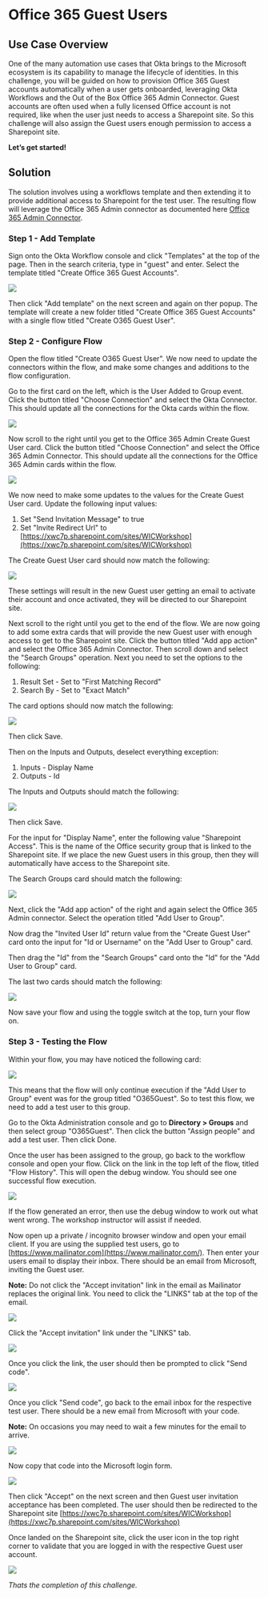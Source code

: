 ﻿# Office 365 Guest Users

## Use Case Overview

One of the many automation use cases that Okta brings to the Microsoft ecosystem is its capability to manage the lifecycle of identities. In this challenge, you will be guided on how to provision Office 365 Guest accounts automatically when a user gets onboarded, leveraging Okta Workflows and the Out of the Box Office 365 Admin Connector. Guest accounts are often used when a fully licensed Office account is not required, like when the user just needs to access a Sharepoint site. So this challenge will also assign the Guest users enough permission to access a Sharepoint site.

**Let’s get started!**

## Solution

The solution involves using a workflows template and then extending it to provide additional access to Sharepoint for the test user. The resulting flow will leverage the Office 365 Admin connector as documented here  [Office 365 Admin Connector](https://help.okta.com/wf/en-us/Content/Topics/Workflows/connector-reference/office365admin/office365admin.htm).

### Step 1 - Add Template

Sign onto the Okta Workflow console and click "Templates" at the top of the page. Then in the search criteria, type in "guest" and enter. Select the template titled "Create Office 365 Guest Accounts".

![](https://github.com/iamse-blog/wic1-workshop/blob/main/images/007/image1.png?raw=true")

Then click "Add template" on the next screen and again on ther popup. The template will create a new folder titled "Create Office 365 Guest Accounts" with a single flow titled "Create O365 Guest User".

### Step 2 - Configure Flow

Open the flow titled "Create O365 Guest User". We now need to update the connectors within the flow, and make some changes and additions to the flow configuration.

Go to the first card on the left, which is the User Added to Group event. Click the button titled "Choose Connection" and select the Okta Connector. This should update all the connections for the Okta cards within the flow.

![](https://github.com/iamse-blog/wic1-workshop/blob/main/images/007/image2.png?raw=true")

Now scroll to the right until you get to the Office 365 Admin Create Guest User card. Click the button titled "Choose Connection" and select the Office 365 Admin Connector. This should update all the connections for the Office 365 Admin cards within the flow.

![](https://github.com/iamse-blog/wic1-workshop/blob/main/images/007/image3.png?raw=true")

We now need to make some updates to the values for the Create Guest User card. Update the following input values:

1.  Set "Send Invitation Message" to true
2.  Set "Invite Redirect Url" to  [https://xwc7p.sharepoint.com/sites/WICWorkshop](https://xwc7p.sharepoint.com/sites/WICWorkshop)

The Create Guest User card should now match the following:

![](https://github.com/iamse-blog/wic1-workshop/blob/main/images/007/image4.png?raw=true")

These settings will result in the new Guest user getting an email to activate their account and once activated, they will be directed to our Sharepoint site.

Next scroll to the right until you get to the end of the flow. We are now going to add some extra cards that will provide the new Guest user with enough access to get to the Sharepoint site. Click the button titled "Add app action" and select the Office 365 Admin Connector. Then scroll down and select the "Search Groups" operation. Next you need to set the options to the following:

1.  Result Set - Set to "First Matching Record"
2.  Search By - Set to "Exact Match"

The card options should now match the following:

![](https://github.com/iamse-blog/wic1-workshop/blob/main/images/007/image5.png?raw=true")

Then click Save.

Then on the Inputs and Outputs, deselect everything exception:

1.  Inputs - Display Name
2.  Outputs - Id

The Inputs and Outputs should match the following:

![](https://github.com/iamse-blog/wic1-workshop/blob/main/images/007/image6.png?raw=true")

Then click Save.

For the input for "Display Name", enter the following value "Sharepoint Access". This is the name of the Office security group that is linked to the Sharepoint site. If we place the new Guest users in this group, then they will automatically have access to the Sharepoint site.

The Search Groups card should match the following:

![](https://github.com/iamse-blog/wic1-workshop/blob/main/images/007/image7.png?raw=true")

Next, click the "Add app action" of the right and again select the Office 365 Admin connector. Select the operation titled "Add User to Group".

Now drag the "Invited User Id" return value from the "Create Guest User" card onto the input for "Id or Username" on the "Add User to Group" card.

Then drag the "Id" from the "Search Groups" card onto the "Id" for the "Add User to Group" card.

The last two cards should match the following:

![](https://github.com/iamse-blog/wic1-workshop/blob/main/images/007/image8.png?raw=true")

Now save your flow and using the toggle switch at the top, turn your flow on.

### Step 3 - Testing the Flow

Within your flow, you may have noticed the following card:

![](https://github.com/iamse-blog/wic1-workshop/blob/main/images/007/image9.png?raw=true")

This means that the flow will only continue execution if the "Add User to Group" event was for the group titled "O365Guest". So to test this flow, we need to add a test user to this group.

Go to the Okta Administration console and go to  **Directory > Groups**  and then select group "O365Guest". Then click the button "Assign people" and add a test user. Then click Done.

Once the user has been assigned to the group, go back to the workflow console and open your flow. Click on the link in the top left of the flow, titled "Flow History". This will open the debug window. You should see one successful flow execution.

![](https://github.com/iamse-blog/wic1-workshop/blob/main/images/007/image10.png?raw=true")

If the flow generated an error, then use the debug window to work out what went wrong. The workshop instructor will assist if needed.

Now open up a private / incognito browser window and open your email client. If you are using the supplied test users, go to  [https://www.mailinator.com](https://www.mailinator.com/). Then enter your users email to display their inbox. There should be an email from Microsoft, inviting the Guest user.

**Note:** Do not click the "Accept invitation" link in the email as Mailinator replaces the original link. You need to click the "LINKS" tab at the top of the email.

![](https://github.com/iamse-blog/wic1-workshop/blob/main/images/007/image11.png?raw=true")

Click the "Accept invitation" link under the "LINKS" tab.

![](https://github.com/iamse-blog/wic1-workshop/blob/main/images/007/image12.png?raw=true")

Once you click the link, the user should then be prompted to click "Send code".

![](https://github.com/iamse-blog/wic1-workshop/blob/main/images/007/image13.png?raw=true")

Once you click "Send code", go back to the email inbox for the respective test user. There should be a new email from Microsoft with your code.

**Note:**  On occasions you may need to wait a few minutes for the email to arrive.

![](https://github.com/iamse-blog/wic1-workshop/blob/main/images/007/image14.png?raw=true")

Now copy that code into the Microsoft login form.

![](https://github.com/iamse-blog/wic1-workshop/blob/main/images/007/image15.png?raw=true")

Then click "Accept" on the next screen and then Guest user invitation acceptance has been completed. The user should then be redirected to the Sharepoint site  [https://xwc7p.sharepoint.com/sites/WICWorkshop](https://xwc7p.sharepoint.com/sites/WICWorkshop)

Once landed on the Sharepoint site, click the user icon in the top right corner to validate that you are logged in with the respective Guest user account.

![](https://github.com/iamse-blog/wic1-workshop/blob/main/images/007/image16.png?raw=true")

*Thats the completion of this challenge.*
